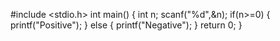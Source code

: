#include <stdio.h>
int main() 
{
	int n;
	scanf("%d",&n);
	if(n>=0)
	{
		printf("Positive");
	}
	else
	{
		printf("Negative");
	}
	return 0;
}
